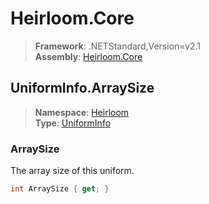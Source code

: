 # Heirloom.Core

> **Framework**: .NETStandard,Version=v2.1  
> **Assembly**: [Heirloom.Core][0]  

## UniformInfo.ArraySize

> **Namespace**: [Heirloom][0]  
> **Type**: [UniformInfo][1]  

### ArraySize

The array size of this uniform.

```cs
int ArraySize { get; }
```

[0]: ../Heirloom.Core.md
[1]: Heirloom.UniformInfo.md
